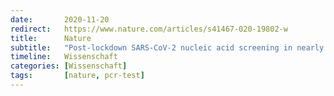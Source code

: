 ```yaml
---
date:       2020-11-20
redirect:   https://www.nature.com/articles/s41467-020-19802-w
title:      Nature
subtitle:   "Post-lockdown SARS-CoV-2 nucleic acid screening in nearly ten million residents of Wuhan, China"
timeline:   Wissenschaft
categories: [Wissenschaft]
tags:       [nature, pcr-test]
---
```

